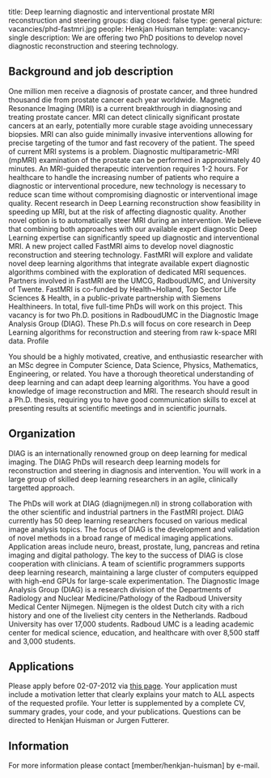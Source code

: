 title: Deep learning diagnostic and interventional prostate MRI reconstruction and steering
groups: diag
closed: false
type: general 
picture: vacancies/phd-fastmri.jpg
people: Henkjan Huisman
template: vacancy-single
description: We are offering two PhD positions to develop novel diagnostic reconstruction and steering technology.


## Background and job description
One million men receive a diagnosis of prostate cancer, and three hundred thousand die from prostate cancer each year worldwide. Magnetic Resonance Imaging (MRI) is a current breakthrough in diagnosing and treating prostate cancer. MRI can detect clinically significant prostate cancers at an early, potentially more curable stage avoiding unnecessary biopsies. MRI can also guide minimally invasive interventions allowing for precise targeting of the tumor and fast recovery of the patient.
The speed of current MRI systems is a problem. Diagnostic multiparametric-MRI (mpMRI) examination of the prostate can be performed in approximately 40 minutes. An MRI-guided therapeutic intervention requires 1-2 hours. For healthcare to handle the increasing number of patients who require a diagnostic or interventional procedure, new technology is necessary to reduce scan time without compromising diagnostic or interventional image quality. Recent research in Deep Learning reconstruction show feasibility in speeding up MRI, but at the risk of affecting diagnostic quality. Another novel option is to automatically steer MRI during an intervention. We believe that combining both approaches with our available expert diagnostic Deep Learning expertise can significantly speed up diagnostic and interventional MRI.
A new project called FastMRI aims to develop novel diagnostic reconstruction and steering technology. FastMRI will explore and validate novel deep learning algorithms that integrate available expert diagnostic algorithms combined with the exploration of dedicated MRI sequences. Partners involved in FastMRI are the UMCG, RadboudUMC, and University of Twente. FastMRI is co-funded by Health~Holland, Top Sector Life Sciences & Health, in a public-private partnership with Siemens Healthineers. In total, five full-time PhDs will work on this project. This vacancy is for two Ph.D. positions in RadboudUMC in the Diagnostic Image Analysis Group (DIAG). These Ph.D.s will focus on core research in Deep Learning algorithms for reconstruction and steering from raw k-space MRI data.
Profile

You should be a highly motivated, creative, and enthusiastic researcher with an MSc degree in Computer Science, Data Science, Physics, Mathematics, Engineering, or related. You have a thorough theoretical understanding of deep learning and can adapt deep learning algorithms. You have a good knowledge of image reconstruction and MRI. The research should result in a Ph.D. thesis, requiring you to have good communication skills to excel at presenting results at scientific meetings and in scientific journals.

## Organization
DIAG is an internationally renowned group on deep learning for medical imaging. The DIAG PhDs will research deep learning models for reconstruction and steering in diagnosis and intervention. You will work in a large group of skilled deep learning researchers in an agile, clinically targetted approach. 

The PhDs will work at DIAG (diagnijmegen.nl) in strong collaboration with the other scientific and industrial partners in the FastMRI project. DIAG currently has 50 deep learning researchers focused on various medical image analysis topics. The focus of DIAG is the development and validation of novel methods in a broad range of medical imaging applications. Application areas include neuro, breast, prostate, lung, pancreas and retina imaging and digital pathology. The key to the success of DIAG is close cooperation with clinicians. A team of scientific programmers supports deep learning research, maintaining a large cluster of computers equipped with high-end GPUs for large-scale experimentation. The Diagnostic Image Analysis Group (DIAG) is a research division of the Departments of Radiology and Nuclear Medicine/Pathology of the Radboud University Medical Center Nijmegen. Nijmegen is the oldest Dutch city with a rich history and one of the liveliest city centers in the Netherlands. Radboud University has over 17,000 students. Radboud UMC is a leading academic center for medical science, education, and healthcare with over 8,500 staff and 3,000 students. 

## Applications
Please apply before 02-07-2012 via [this page](https://www.radboudumc.nl/en/vacancies/98881-phd-candidate-deep-learning-diagnostic-and-interventional-prostate-mri-reconstruction-and-stee). Your application must include a motivation letter that clearly explains your match to ALL aspects of the requested profile. Your letter is supplemented by a complete CV, summary grades, your code, and your publications. Questions can be directed to Henkjan Huisman or Jurgen Futterer.


## Information
For more information please contact [member/henkjan-huisman] by e-mail.

